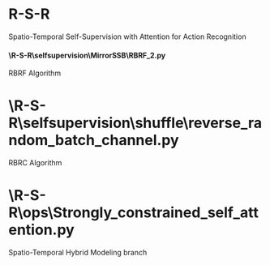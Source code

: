 # R-S-R
Spatio-Temporal Self-Supervision with Attention for Action Recognition
#### \R-S-R\selfsupervision\MirrorSSB\RBRF_2.py
RBRF Algorithm
# \R-S-R\selfsupervision\shuffle\reverse_random_batch_channel.py
RBRC Algorithm
# \R-S-R\ops\Strongly_constrained_self_attention.py
Spatio-Temporal Hybrid Modeling branch
